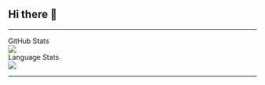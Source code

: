 ## Hi there 👋

<hr>
<!--   <details> -->
    <summary>GitHub Stats</summary>
<!--     <p align = "center"> -->
      <img src="[![Anurag's GitHub stats](https://github-readme-stats.vercel.app/api?username=anuraghazra)](https://github.com/Ruan-le-Roux/github-readme-stats)"/>
<!--     </p> -->
<!--   </details> -->
<!--   <details> -->
    <summary>Language Stats</summary>
    <img src="https://wakatime.com/share/@cf431d06-74ce-468f-96af-22175b41dfb0/dd840f39-159b-4165-b0cb-8839d34420bb.svg"/>
<!--     <figure><embed src="https://wakatime.com/share/@cf431d06-74ce-468f-96af-22175b41dfb0/dd840f39-159b-4165-b0cb-8839d34420bb.svg"></embed></figure> -->

<!--     <p align = "center">
      <img src="[![Anurag's GitHub stats](https://github-readme-stats.vercel.app/api?username=anuraghazra)](https://github.com/Ruan-le-Roux/github-readme-stats)"/>
    </p> -->
<!--   </details> -->
<hr>

<!--
**Ruan-le-Roux/Ruan-le-Roux** is a ✨ _special_ ✨ repository because its `README.md` (this file) appears on your GitHub profile.

Here are some ideas to get you started:

- 🔭 I’m currently working on ...
- 🌱 I’m currently learning ...
- 👯 I’m looking to collaborate on ...
- 🤔 I’m looking for help with ...
- 💬 Ask me about ...
- 📫 How to reach me: ...
- 😄 Pronouns: ...
- ⚡ Fun fact: ...
-->
